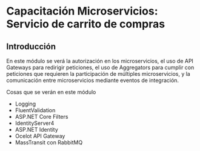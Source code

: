 # Capacitación Microservicios: Servicio de carrito de compras

## Introducción

En este módulo se verá la autorización en los microservicios, el uso de API Gateways para redirigir peticiones, el uso de Aggregators para cumplir con peticiones que requieren la participación de múltiples microservicios, y la comunicación entre microservicios mediante eventos de integración.

Cosas que se verán en este módulo

* Logging
* FluentValidation
* ASP.NET Core Filters
* IdentityServer4
* ASP.NET Identity
* Ocelot API Gateway
* MassTransit con RabbitMQ